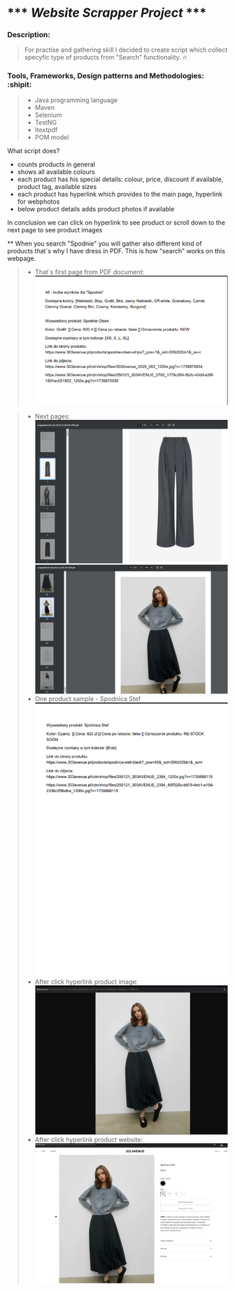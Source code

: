 #  *** *Website Scrapper Project* ***

### Description:
> For practise and gathering skill I decided to create script which collect 
> specyfic type of products from "Search" functionality. :fire:

### Tools, Frameworks, Design patterns and Methodologies: :shipit:
> * Java programming language
> * Maven
> * Selenium
> * TestNG
> * Itextpdf
> * POM model

What script does?
- counts products in general
- shows all available colours 
- each product has his special details: colour, price, discount if available, product tag, available sizes
- each product has hyperlink which provides to the main page, hyperlink for webphotos
- below product details adds product photos if available

In conclusion we can click on hyperlink to see product or scroll down to the next page to see product images

** When you search "Spodnie" you will gather also different kind of products that`s why I have dress in PDF.
This is how "search" works on this webpage.

> * That`s first page from PDF document:
![product_details.png](product_details.png)

> * Next pages:
![product_images.png](product_images.png)
![product_images_two.png](product_images_two.png)
> * One product sample - Spodnica Stef
![spodnica_stef.png](spodnica_stef.png)
> * After click hyperlink product image:
![product_image_from_hyperlink.png](product_image_from_hyperlink.png)
> * After click hyperlink product website:
![product_website.png](product_website.png)

